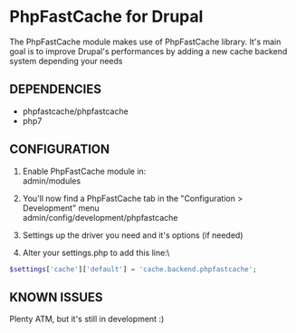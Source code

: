PhpFastCache for Drupal
====================

The PhpFastCache module makes use of PhpFastCache library.
It's main goal is to improve Drupal's performances by
adding a new cache backend system depending your needs

DEPENDENCIES
------------
- phpfastcache/phpfastcache
- php7

CONFIGURATION
-------------

1. Enable PhpFastCache module in:\
admin/modules

2. You'll now find a PhpFastCache tab in the "Configuration > Development" menu\
admin/config/development/phpfastcache

3. Settings up the driver you need and it's options (if needed)

4. Alter your settings.php to add this line:\
```php
$settings['cache']['default'] = 'cache.backend.phpfastcache';
```

KNOWN ISSUES
-------------
Plenty ATM, but it's still in development :)